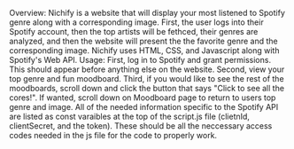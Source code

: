 Overview: Nichify is a website that will display your most listened to Spotify genre along with a corresponding image. First, the user logs into their Spotify account, then the top artists will be fethced, their genres are analyzed, and then the website will present the the favorite genre and the corresponding image. Nichify uses HTML, CSS, and Javascript along with Spotify's Web API. 
Usage: First, log in to Spotify and grant permissions. This should appear before anything else on the website. Second, view your top genre and fun moodboard. Third, if you would like to see the rest of the moodboards, scroll down and click the button that says "Click to see all the cores!". If wanted, scroll down on Moodboard page to return to users top genre and image. 
All of the needed information specific to the Spotify API are listed as const varaibles at the top of the script.js file (clietnId, clientSecret, and the token). These should be all the neccessary access codes needed in the js file for the code to properly work. 
